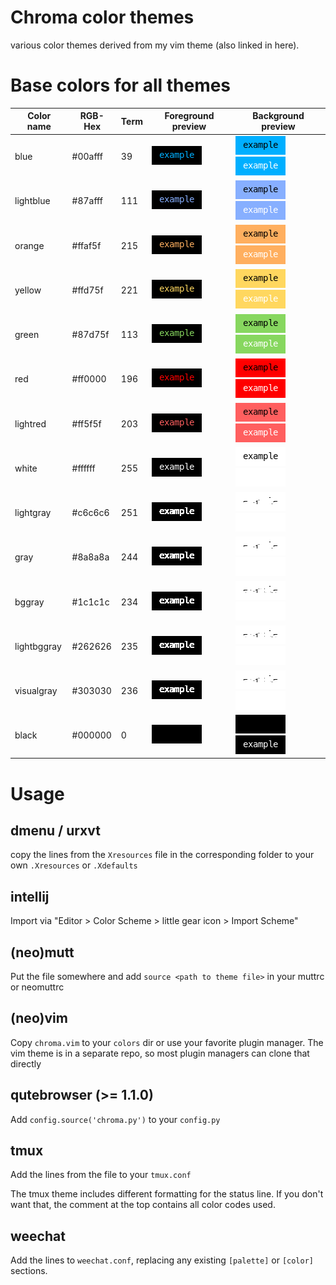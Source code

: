 Chroma color themes
===================

various color themes derived from my vim theme (also linked in here).

# Base colors for all themes

| Color name  | RGB-Hex | Term | Foreground preview         | Background preview                                                    |
|-------------|---------|------|----------------------------|-----------------------------------------------------------------------|
| blue        | #00afff |   39 | ![#00afff](doc/00afff.png) | ![#00afff](doc/00afff-bg-dark.png)![#00afff](doc/00afff-bg-light.png) |
| lightblue   | #87afff |  111 | ![#87afff](doc/87afff.png) | ![#87afff](doc/87afff-bg-dark.png)![#87afff](doc/87afff-bg-light.png) |
| orange      | #ffaf5f |  215 | ![#ffaf5f](doc/ffaf5f.png) | ![#ffaf5f](doc/ffaf5f-bg-dark.png)![#ffaf5f](doc/ffaf5f-bg-light.png) |
| yellow      | #ffd75f |  221 | ![#ffd75f](doc/ffd75f.png) | ![#ffd75f](doc/ffd75f-bg-dark.png)![#ffd75f](doc/ffd75f-bg-light.png) |
| green       | #87d75f |  113 | ![#87d75f](doc/87d75f.png) | ![#87d75f](doc/87d75f-bg-dark.png)![#87d75f](doc/87d75f-bg-light.png) |
| red         | #ff0000 |  196 | ![#ff0000](doc/ff0000.png) | ![#ff0000](doc/ff0000-bg-dark.png)![#ff0000](doc/ff0000-bg-light.png) |
| lightred    | #ff5f5f |  203 | ![#ff5f5f](doc/ff5f5f.png) | ![#ff5f5f](doc/ff5f5f-bg-dark.png)![#ff5f5f](doc/ff5f5f-bg-light.png) |
| white       | #ffffff |  255 | ![#ffffff](doc/ffffff.png) | ![#ffffff](doc/ffffff-bg-dark.png)![#ffffff](doc/ffffff-bg-light.png) |
| lightgray   | #c6c6c6 |  251 | ![#c6c6c6](doc/c6c6c6.png) | ![#c6c6c6](doc/c6c6c6-bg-dark.png)![#c6c6c6](doc/c6c6c6-bg-light.png) |
| gray        | #8a8a8a |  244 | ![#8a8a8a](doc/8a8a8a.png) | ![#8a8a8a](doc/8a8a8a-bg-dark.png)![#8a8a8a](doc/8a8a8a-bg-light.png) |
| bggray      | #1c1c1c |  234 | ![#1c1c1c](doc/1c1c1c.png) | ![#1c1c1c](doc/1c1c1c-bg-dark.png)![#1c1c1c](doc/1c1c1c-bg-light.png) |
| lightbggray | #262626 |  235 | ![#262626](doc/262626.png) | ![#262626](doc/262626-bg-dark.png)![#262626](doc/262626-bg-light.png) |
| visualgray  | #303030 |  236 | ![#303030](doc/303030.png) | ![#303030](doc/303030-bg-dark.png)![#303030](doc/303030-bg-light.png) |
| black       | #000000 |    0 | ![#000000](doc/000000.png) | ![#000000](doc/000000-bg-dark.png)![#000000](doc/000000-bg-light.png) |

# Usage

## dmenu / urxvt

copy the lines from the `Xresources` file in the corresponding folder to your
own `.Xresources` or `.Xdefaults`

## intellij

Import via "Editor > Color Scheme > little gear icon > Import Scheme"

## (neo)mutt

Put the file somewhere and add `source <path to theme file>` in your muttrc or
neomuttrc

## (neo)vim

Copy `chroma.vim` to your `colors` dir or use your favorite plugin manager. The
vim theme is in a separate repo, so most plugin managers can clone that directly

## qutebrowser (>= 1.1.0)

Add `config.source('chroma.py')` to your `config.py`

## tmux

Add the lines from the file to your `tmux.conf`

The tmux theme includes different formatting for the status line. If you don't
want that, the comment at the top contains all color codes used.

## weechat

Add the lines to `weechat.conf`, replacing any existing `[palette]` or `[color]`
sections.
